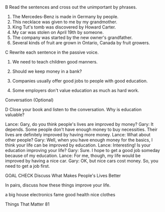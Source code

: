 B Read the sentences and cross out the unimportant by phrases.

1. The Mercedes-Benz is made in Germany by people.
2. This necklace was given to me by my grandmother.
3. King Tut's tomb was discovered by Howard Carter.
4. My car was stolen on April 19th by someone.
5. The company was started by the new owner's grandfather.
6. Several kinds of fruit are grown in Ontario, Canada by fruit growers.

C Rewrite each sentence in the passive voice.

1. We need to teach children good manners.

2. Should we keep money in a bank?

3. Companies usually offer good jobs to people with good education.

4. Some employers don't value education as much as hard work.

Conversation (Optional)

D Close your book and listen to the conversation. Why is education valuable?

Lance: Gary, do you think people's lives are improved by money?
Gary: It depends. Some people don't have enough money to buy necessities. Their lives are definitely improved by having more money.
Lance: What about other people?
Gary: Well, when you have enough money for the basics, I think your life can be improved by education.
Lance: Interesting! Is your education improving your life?
Gary: Sure. I hope to get a good job someday because of my education.
Lance: For me, though, my life would be improved by having a nice car.
Gary: OK, but nice cars cost money. So, you need to get a job first.

GOAL CHECK
Discuss What Makes People's Lives Better

In pairs, discuss how these things improve your life.

a big house    electronics    fame    good health    nice clothes

Things That Matter    81
